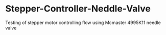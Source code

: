 # Stepper-Controller-Neddle-Valve
Testing of stepper motor controlling flow using Mcmaster 4995K11 needle valve
